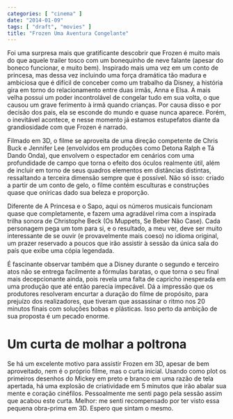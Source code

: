 ```yaml
---
categories: [ "cinema" ]
date: "2014-01-09"
tags: [ "draft", "movies" ]
title: "Frozen Uma Aventura Congelante"
---
```

Foi uma surpresa mais que gratificante descobrir que Frozen é muito mais
do que aquele trailer tosco com um bonequinho de neve falante (apesar
do boneco funcionar, e muito bem). Inspirado mais uma vez em um conto
de princesa, mas dessa vez incluindo uma força dramática tão madura
e ambiciosa que é difícil de conceber como um trabalho da Disney,
a história gira em torno do relacionamento entre duas irmãs, Anna e
Elsa. A mais velha possui um poder incontrolável de congelar tudo em sua
volta, o que causou um grave ferimento à irmã quando crianças. Por
causa disso e por decisão dos pais, ela se esconde do mundo e quase
nunca aparece. Porém, o inevitável acontece, e nesse momento já
estamos estupefatos diante da grandiosidade com que Frozen é narrado.

Filmado em 3D, o filme se aproveita de uma direção competente de Chris
Buck e Jennifer Lee (envolvidos em produções como Detona Ralph e Tá
Dando Onda), que envolvem o espectador em cenários com uma profundidade
de campo que torna o efeito dos óculos realmente útil, além de incluir
em torno de seus quadros elementos em distâncias distintas, ressaltando
a terceira dimensão sempre que é possível. Não só isso: criado a
partir de um conto de gelo, o filme contém esculturas e construções
quase que oníricas dado sua beleza e proporção.

Diferente de A Princesa e o Sapo, aqui os números musicais funcionam
quase que completamente, e fazem uma agradável rima com a inspirada
trilha sonora de Christophe Beck (Os Muppets, Se Beber Não Case). Cada
personagem pega um tom para si, e o resultado, a meu ver, deve ser muito
interessante de se ouvir (e provavelmente mais coeso) no idioma original,
um prazer reservado a poucos que irão assistir à sessão da única
sala do país que exibe uma cópia legendada.

É fascinante observar também que a Disney durante o segundo e terceiro
atos não se entrega facilmente a fórmulas baratas, o que torna o
seu final mais decepcionante ainda, pois revela uma falta de capricho
inesperada em uma produção que até então parecia impecável. Dá a
impressão que os produtores resolveram encurtar a duração do filme de
propósito, para prejuízo dos realizadores, que tiveram que assassinar
o ritmo nos 20 minutos finais com soluções bobas e plásticas. Isso
perto da ambição de sua proposta é um pecado enorme.

Um curta de molhar a poltrona
=============================

Se há um excelente motivo para assistir Frozen em 3D, apesar de bem
aproveitado, nem é o próprio filme, mas o curta inicial. Usando como
plot os primeiros desenhos do Mickey em preto e branco em uma razão de
tela apertada, há uma explosão de criatividade em 5 minutos que irão
abalar sua mente e coração cinéfilos. Pessoalmente me senti pago pela
sessão assim que acabou este curta. Melhor: me senti recompensado por
ter visto essa pequena obra-prima em 3D. Espero que sintam o mesmo.

